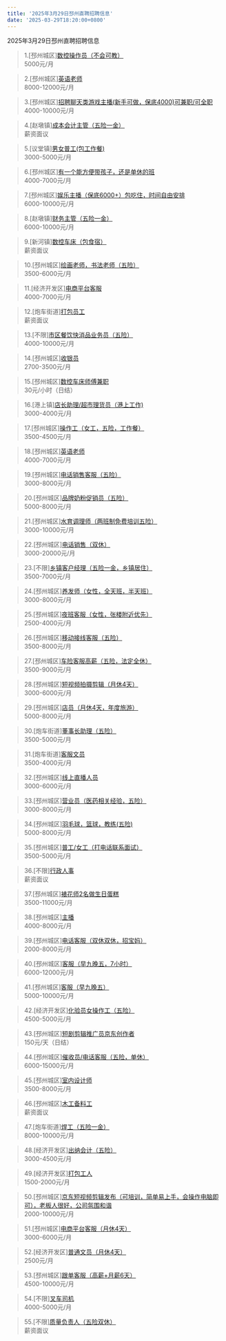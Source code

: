 ```yaml
---
title: '2025年3月29日邳州直聘招聘信息'
date: '2025-03-29T18:20:00+0800'
---
```

2025年3月29日邳州直聘招聘信息
<!--more-->
>1.[邳州城区][数控操作员（不会可教）](https://www.pizhouzhipin.com/job/39957)<br>
>5000元/月

>2.[邳州城区][英语老师](https://www.pizhouzhipin.com/job/38951)<br>
>8000-12000元/月

>3.[邳州城区][招聘聊天类游戏主播(新手可做，保底4000)可兼职/可全职](https://www.pizhouzhipin.com/job/37637)<br>
>4000-10000元/月

>4.[赵墩镇][成本会计主管（五险一金）](https://www.pizhouzhipin.com/job/39953)<br>
>薪资面议

>5.[议堂镇][男女普工(包工作餐)](https://www.pizhouzhipin.com/job/40016)<br>
>3000-5000元/月

>6.[邳州城区][有一个能方便带孩子，还是单休的班](https://www.pizhouzhipin.com/job/26059)<br>
>4000-7000元/月

>7.[邳州城区][娱乐主播（保底6000+）包吃住，时间自由安排](https://www.pizhouzhipin.com/job/32908)<br>
>6000-10000元/月

>8.[赵墩镇][财务主管（五险一金）](https://www.pizhouzhipin.com/job/40014)<br>
>6000-10000元/月

>9.[新河镇][数控车床（包食宿）](https://www.pizhouzhipin.com/job/30965)<br>
>薪资面议

>10.[邳州城区][绘画老师，书法老师（五险）](https://www.pizhouzhipin.com/job/31012)<br>
>3500-6000元/月

>11.[经济开发区][电商平台客服](https://www.pizhouzhipin.com/job/39939)<br>
>4000-7000元/月

>12.[炮车街道][打包员工](https://www.pizhouzhipin.com/job/40008)<br>
>薪资面议

>13.[不限][市区餐饮快消品业务员（五险）](https://www.pizhouzhipin.com/job/34549)<br>
>4000-10000元/月

>14.[邳州城区][收银员](https://www.pizhouzhipin.com/job/39839)<br>
>2700-3500元/月

>15.[邳州城区][数控车床师傅兼职](https://www.pizhouzhipin.com/job/31618)<br>
>30元/小时（日结）

>16.[港上镇][店长助理/超市理货员（港上工作)](https://www.pizhouzhipin.com/job/39747)<br>
>3000-4000元/月

>17.[邳州城区][操作工（女工，五险，工作餐）](https://www.pizhouzhipin.com/job/11881)<br>
>3500-4500元/月

>18.[邳州城区][英语老师](https://www.pizhouzhipin.com/job/39464)<br>
>4000-7000元/月

>19.[邳州城区][电话销售客服（五险）](https://www.pizhouzhipin.com/job/33159)<br>
>3000-8000元/月

>20.[邳州城区][品牌奶粉促销员（五险）](https://www.pizhouzhipin.com/job/18610)<br>
>5000-8000元/月

>21.[邳州城区][水育调理师（两班制免费培训五险）](https://www.pizhouzhipin.com/job/7647)<br>
>3000-10000元/月

>22.[邳州城区][电话销售（双休）](https://www.pizhouzhipin.com/job/5652)<br>
>3000-20000元/月

>23.[不限][乡镇客户经理（五险一金，乡镇居住）](https://www.pizhouzhipin.com/job/39450)<br>
>3500-7000元/月

>24.[邳州城区][养发师（女性，全天班，半天班）](https://www.pizhouzhipin.com/job/34439)<br>
>3000-8000元/月

>25.[邳州城区][夜班客服（女性，张楼附近优先）](https://www.pizhouzhipin.com/job/36510)<br>
>2500-4000元/月

>26.[邳州城区][移动接线客服（五险）](https://www.pizhouzhipin.com/job/38461)<br>
>3500-8000元/月

>27.[邳州城区][车险客服高薪（五险，法定全休）](https://www.pizhouzhipin.com/job/30882)<br>
>3500-9000元/月

>28.[邳州城区][短视频拍摄剪辑（月休4天）](https://www.pizhouzhipin.com/job/39943)<br>
>3000-6000元/月

>29.[邳州城区][店员（月休4天，年度旅游）](https://www.pizhouzhipin.com/job/36235)<br>
>5000-8000元/月

>30.[炮车街道][董事长助理（五险）](https://www.pizhouzhipin.com/job/39979)<br>
>3500-5000元/月

>31.[炮车街道][客服文员](https://www.pizhouzhipin.com/job/30626)<br>
>3500-4000元/月

>32.[邳州城区][线上直播人员](https://www.pizhouzhipin.com/job/38990)<br>
>3000-6000元/月

>33.[邳州城区][营业员（医药相关经验，五险）](https://www.pizhouzhipin.com/job/8040)<br>
>3000-8000元/月

>34.[邳州城区][羽毛球，篮球，教练(五险)](https://www.pizhouzhipin.com/job/31860)<br>
>5000-8000元/月

>35.[邳州城区][普工/女工（打电话联系面试）](https://www.pizhouzhipin.com/job/22295)<br>
>3500-5000元/月

>36.[不限][行政人事](https://www.pizhouzhipin.com/job/33075)<br>
>薪资面议

>37.[邳州城区][裱花师2名做生日蛋糕](https://www.pizhouzhipin.com/job/38559)<br>
>3500-11000元/月

>38.[邳州城区][主播](https://www.pizhouzhipin.com/job/36953)<br>
>4000-8000元/月

>39.[邳州城区][电话客服（双休双休，招宝妈）](https://www.pizhouzhipin.com/job/40003)<br>
>2000-8000元/月

>40.[邳州城区][客服（早九晚五，7小时）](https://www.pizhouzhipin.com/job/39171)<br>
>6000-12000元/月

>41.[邳州城区][客服（早九晚五）](https://www.pizhouzhipin.com/job/39059)<br>
>5000-10000元/月

>42.[经济开发区][化验员女操作工（五险）](https://www.pizhouzhipin.com/job/38845)<br>
>4500-5000元/月

>43.[邳州城区][短剧剪辑推广员京东创作者](https://www.pizhouzhipin.com/job/39622)<br>
>150元/天（日结）

>44.[邳州城区][催收员/电话客服（五险，单休）](https://www.pizhouzhipin.com/job/32843)<br>
>6000-15000元/月

>45.[邳州城区][室内设计师](https://www.pizhouzhipin.com/job/40020)<br>
>3500-8000元/月

>46.[邳州城区][木工备料工](https://www.pizhouzhipin.com/job/15409)<br>
>薪资面议

>47.[炮车街道][焊工（五险一金）](https://www.pizhouzhipin.com/job/39157)<br>
>8000-10000元/月

>48.[经济开发区][出纳会计（五险）](https://www.pizhouzhipin.com/job/25693)<br>
>3000-4500元/月

>49.[经济开发区][打包工人](https://www.pizhouzhipin.com/job/37533)<br>
>1500-2000元/月

>50.[邳州城区][京东短视频剪辑发布（可培训，简单易上手，会操作电脑即可），老板人很好，公司氛围和谐](https://www.pizhouzhipin.com/job/39976)<br>
>2000-10000元/月

>51.[邳州城区][电商平台客服（月休4天）](https://www.pizhouzhipin.com/job/31776)<br>
>3000-6000元/月

>52.[经济开发区][普通文员（月休4天）](https://www.pizhouzhipin.com/job/36600)<br>
>2500元/月

>53.[邳州城区][跟单客服（高薪+月薪6天）](https://www.pizhouzhipin.com/job/40017)<br>
>4500-10000元/月

>54.[不限][叉车司机](https://www.pizhouzhipin.com/job/33582)<br>
>4000-5000元/月

>55.[不限][质量负责人（五险双休）](https://www.pizhouzhipin.com/job/39933)<br>
>薪资面议


